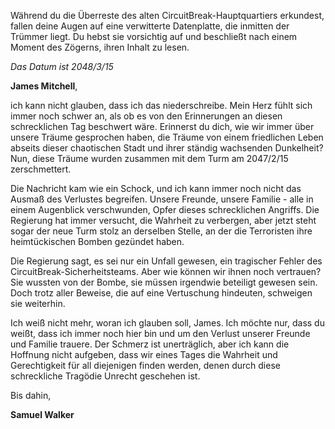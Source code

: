 Während du die Überreste des alten CircuitBreak-Hauptquartiers erkundest, fallen deine Augen auf eine verwitterte Datenplatte, die inmitten der Trümmer liegt. Du hebst sie vorsichtig auf und beschließt nach einem Moment des Zögerns, ihren Inhalt zu lesen.

_Das Datum ist 2048/3/15_

**James Mitchell**,

ich kann nicht glauben, dass ich das niederschreibe. Mein Herz fühlt sich immer noch schwer an, als ob es von den Erinnerungen an diesen schrecklichen Tag beschwert wäre. Erinnerst du dich, wie wir immer über unsere Träume gesprochen haben, die Träume von einem friedlichen Leben abseits dieser chaotischen Stadt und ihrer ständig wachsenden Dunkelheit? Nun, diese Träume wurden zusammen mit dem Turm am 2047/2/15 zerschmettert.

Die Nachricht kam wie ein Schock, und ich kann immer noch nicht das Ausmaß des Verlustes begreifen. Unsere Freunde, unsere Familie - alle in einem Augenblick verschwunden, Opfer dieses schrecklichen Angriffs. Die Regierung hat immer versucht, die Wahrheit zu verbergen, aber jetzt steht sogar der neue Turm stolz an derselben Stelle, an der die Terroristen ihre heimtückischen Bomben gezündet haben.

Die Regierung sagt, es sei nur ein Unfall gewesen, ein tragischer Fehler des CircuitBreak-Sicherheitsteams. Aber wie können wir ihnen noch vertrauen? Sie wussten von der Bombe, sie müssen irgendwie beteiligt gewesen sein. Doch trotz aller Beweise, die auf eine Vertuschung hindeuten, schweigen sie weiterhin.

Ich weiß nicht mehr, woran ich glauben soll, James. Ich möchte nur, dass du weißt, dass ich immer noch hier bin und um den Verlust unserer Freunde und Familie trauere. Der Schmerz ist unerträglich, aber ich kann die Hoffnung nicht aufgeben, dass wir eines Tages die Wahrheit und Gerechtigkeit für all diejenigen finden werden, denen durch diese schreckliche Tragödie Unrecht geschehen ist.

Bis dahin,

**Samuel Walker**
